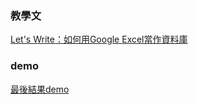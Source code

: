 ### 教學文
[Let's Write：如何用Google Excel當作資料庫](https://letswrite.tw/google-excel-db/)

### demo

[最後結果demo](https://letswritetw.github.io/letswrite-google-excel-db/)
